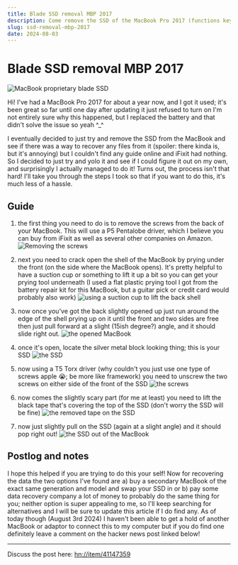 ```yaml
---
title: Blade SSD removal MBP 2017
description: Come remove the SSD of the MacBook Pro 2017 (functions keys) with me!
slug: ssd-removal-mbp-2017
date: 2024-08-03
---
```


# Blade SSD removal MBP 2017

![MacBook proprietary blade SSD](https://cloud-owp7vmln1-hack-club-bot.vercel.app/0img_1846_1_.jpg)

Hi! I've had a MacBook Pro 2017 for about a year now, and I got it used; it's been great so far until one day after updating it just refused to turn on I'm not entirely sure why this happened, but I replaced the battery and that didn't solve the issue so yeah ^_^  

I eventually decided to just try and remove the SSD from the MacBook and see if there was a way to recover any files from it (spoiler: there kinda is, but it's annoying) but I couldn't find any guide online and iFixit had nothing. So I decided to just try and yolo it and see if I could figure it out on my own, and surprisingly I actually managed to do it! Turns out,  the process isn't that hard! I'll take you through the steps I took so that if you want to do this, it's much less of a hassle.

## Guide

1. the first thing you need to do is to remove the screws from the back of your MacBook. This will use a P5 Pentalobe driver, which I believe you can buy from iFixit as well as several other companies on Amazon.
![Removing the screws](https://cloud-nw5fqpqfw-hack-club-bot.vercel.app/1img_1838.jpg)

2. next you need to crack open the shell of the MacBook by prying under the front (on the side where the MacBook opens). It's pretty helpful to have a suction cup or something to lift it up a bit so you can get your prying tool underneath (I used a flat plastic prying tool I got from the battery repair kit for this MacBook, but a guitar pick or credit card would probably also work)
![using a suction cup to lift the back shell](https://cloud-nw5fqpqfw-hack-club-bot.vercel.app/2img_1839.jpg)

3. now once you've got the back slightly opened up just run around the edge of the shell prying up on it until the front and two sides are free then just pull forward at a slight (15ish degree?) angle, and it should slide right out.
![the opened MacBook](https://cloud-nw5fqpqfw-hack-club-bot.vercel.app/3img_1840.jpg)

4. once it's open, locate the silver metal block looking thing; this is your SSD
![the SSD](https://cloud-nw5fqpqfw-hack-club-bot.vercel.app/4img_1841.jpg)

5. now using a T5 Torx driver (why couldn't you just use one type of screws apple 😭; be more like framework) you need to unscrew the two screws on either side of the front of the SSD
![the screws](https://cloud-nw5fqpqfw-hack-club-bot.vercel.app/7img_1844.jpg)

6. now comes the slightly scary part (for me at least) you need to lift the black tape that's covering the top of the SSD (don't worry the SSD will be fine)
![the removed tape on the SSD](https://cloud-nw5fqpqfw-hack-club-bot.vercel.app/8img_1845.jpg)

7. now just slightly pull on the SSD (again at a slight angle) and it should pop right out!
![the SSD out of the MacBook](https://cloud-nw5fqpqfw-hack-club-bot.vercel.app/9img_1846.jpg)

## Postlog and notes

I hope this helped if you are trying to do this your self! Now for recovering the data the two options I've found are a) buy a secondary MacBook of the exact same generation and model and swap your SSD in or b) pay some data recovery company a lot of money to probably do the same thing for you; neither option is super appealing to me, so I'll keep searching for alternatives and I will be sure to update this article if I do find any. As of today though (August 3rd 2024) I haven't been able to get a hold of another MacBook or adaptor to connect this to my computer but if you do find one definitely leave a comment on the hacker news post linked below!

--- 

Discuss the post here: [hn://item/41147359](https://news.ycombinator.com/item?id=41147359)
